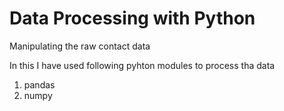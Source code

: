 # Data Processing with Python
Manipulating the raw contact data

In this I have used following pyhton modules to process tha data

1. pandas
2. numpy
